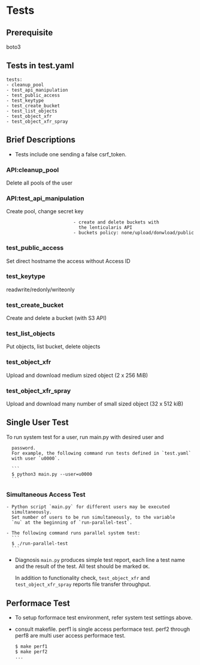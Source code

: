 # Tests

## Prerequisite

boto3


## Tests in test.yaml

```
tests:
- cleanup_pool
- test_api_manipulation
- test_public_access
- test_keytype
- test_create_bucket
- test_list_objects
- test_object_xfr
- test_object_xfr_spray
```

## Brief Descriptions

* Tests include one sending a false csrf_token.

### API:cleanup_pool

Delete all pools of the user

### API:test_api_manipulation

Create pool, change secret key

                             - create and delete buckets with
                               the lenticularis API
                             - buckets policy: none/upload/donwload/public

### test_public_access

Set direct hostname the access without Access ID

### test_keytype

readwrite/redonly/writeonly

### test_create_bucket

Create and delete a bucket (with S3 API)

### test_list_objects

Put objects, list bucket, delete objects

### test_object_xfr

Upload and download medium sized object (2 x 256 MiB)

### test_object_xfr_spray

Upload and download many number of small sized object (32 x 512 kiB)


## Single User Test

To run system test for a user, run main.py with desired user and

      password.
      For example, the following command run tests defined in `test.yaml`
      with user `u0000`.

      ```
      $ python3 main.py --user=u0000
      ```

### Simultaneous Access Test

    - Python script `main.py` for different users may be executed
      simultaneously.
      Set number of users to be run simultaneously, to the variable
      `nu` at the beginning of `run-parallel-test`.

    - The following command runs parallel system test:
      ```
      $ ./run-parallel-test
      ```

  + Diagnosis
    `main.py` produces simple test report, each line a test name and
    the result of the test.  All test should be marked `OK`.

    In addition to functionality check, `test_object_xfr` and
    `test_object_xfr_spray` reports file transfer throughput.

## Performace Test

  - To setup forformace test environment, refer system test settings above.

  - consult makefile. perf1 is single access performace test.
    perf2 through perf8 are multi user access performace test.
    ```
    $ make perf1
    $ make perf2
    ...
